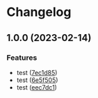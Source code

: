 # Changelog

## 1.0.0 (2023-02-14)


### Features

* test ([7ec1d85](https://github.com/agufaui/test/commit/7ec1d8527556d4877cd967faf7c7f630562bb0ed))
* test ([6e5f505](https://github.com/agufaui/test/commit/6e5f5055634d5cfd9aede9ad783e63b5dac2ee6d))
* test ([eec7dc1](https://github.com/agufaui/test/commit/eec7dc1783933c15ac0c4c02e8f14eb2f3f9f382))
